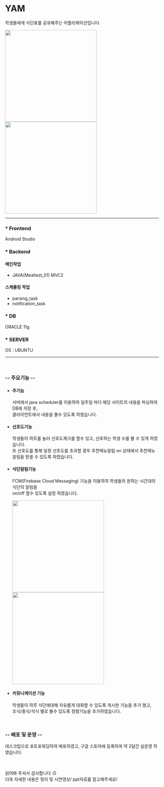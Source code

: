 
<h1>YAM</h1>
<p>학생들에게 식단표를 공유해주는 어플리케이션입니다.</p>

<img src="https://github.com/dldnrud123/yam/assets/49900271/8966fb83-9396-4f71-b995-459610824679" width=300px />
<img src="https://github.com/dldnrud123/yam/assets/49900271/dc7df9d2-a656-499f-8bb5-adefbd79415e" width=300px />
<hr>

<h3>* Frontend</h3>
<p>Android Studio</p>

<h3>* Backend</h3>
<h4>메인작업</h4>
<ul>
    <li> JAVA(Mealtest_01) MVC2</li>
</ul>

<h4>스케쥴링 작업</h4>
<ul>
    <li> parsing_task </li>
    <li> notification_task </li>
</ul>

<h3>* DB</h3>
<p>ORACLE 11g</p>

<h3>* SERVER</h3>
<p>OS : UBUNTU</p>

<hr>
<br>
<h3>-- 주요기능 --</h3>
<ul>
<li>
<h4>주기능</h4>

<p>서버에서 java scheduler를 이용하여 일주일 마다 해당 사이트의 내용을 파싱하여 DB에 저장 후,<br>
클라이언트에서 내용을 볼수 있도록 하였습니다.</p>
</li>
<li>
<h4>선호도기능</h4>
      
<p>학생들이 하트를 눌러 선호도체크를 할수 있고, 선호하는 학생 수를 볼 수 있게 하였습니다.<br>
또 선호도를 통해 일정 선호도를 초과할 경우 추천메뉴알림 on 상태에서 추천메뉴 알림을 받을 수 있도록 하였습니다.            </p>
</li>
<li>
<h4>식단알림기능</h4>
<p>FCM(Firebase Cloud Messaging) 기능을 이용하여 학생들의 원하는 시간대의 식단의 알림을<br> on/off 할수 있도록 설정 하였습니다.</p>
<img src="https://github.com/dldnrud123/yam/assets/49900271/118de1c5-b64e-4d94-943b-4a0e827c741b" width=300px />
<img src="https://github.com/dldnrud123/yam/assets/49900271/9a72ff27-de3c-4d63-a42b-27d6c9d6878e" width=300px />
</li>
<li>
<h4>커뮤니케이션 기능</h4>
<p>학생들이 하루 식단에대해 자유롭게 대화할 수 있도록 게시판 기능을 추가 했고,<br> 조식/중식/석식 별로 볼수 있도록 정렬기능을 추가하였습니다.</p>
</li>
</ul>
<br>

<h3>-- 배포 및 운영 --</h3>
<p>데스크탑으로 포트포워딩하여 배포하였고, 구글 스토어에 등록하여 약 2달간 실운영 하였습니다.</p>
<br>
<br>
읽어봐 주셔서 감사합니다 :D <br>
더욱 자세한 내용은 정리 및 시연영상/ ppt자료를 참고해주세요!
<br>
